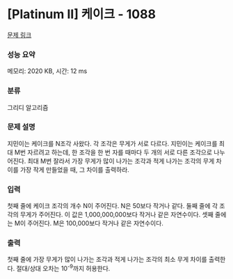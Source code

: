 # [Platinum II] 케이크 - 1088 

[문제 링크](https://www.acmicpc.net/problem/1088) 

### 성능 요약

메모리: 2020 KB, 시간: 12 ms

### 분류

그리디 알고리즘

### 문제 설명

<p>지민이는 케이크를 N조각 사왔다. 각 조각은 무게가 서로 다르다. 지민이는 케이크를 최대 M번 자르려고 하는데, 한 조각을 한 번 자를 때마다 두 개의 서로 다른 조각으로 나누어진다. 최대 M번 잘라서 가장 무게가 많이 나가는 조각과 적게 나가는 조각의 무게 차이를 가장 작게 만들었을 때, 그 차이를 출력하라.</p>

### 입력 

 <p>첫째 줄에 케이크 조각의 개수 N이 주어진다. N은 50보다 작거나 같다. 둘째 줄에 각 조각의 무게가 주어진다. 이 값은 1,000,000,000보다 작거나 같은 자연수이다. 셋째 줄에는 M이 주어진다. M은 100,000보다 작거나 같은 자연수이다.</p>

### 출력 

 <p>첫째 줄에 가장 무게가 많이 나가는 조각과 적게 나가는 조각의 최소 무게 차이를 출력한다. 절대/상대 오차는 10<sup>-9</sup>까지 허용한다.</p>

